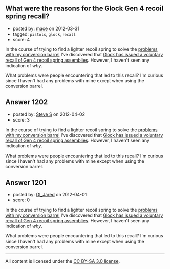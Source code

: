 ## What were the reasons for the Glock Gen 4 recoil spring recall?

- posted by: [mace](https://stackexchange.com/users/-1/163-mace) on 2012-03-31
- tagged: `pistols`, `glock`, `recall`
- score: 4

In the course of trying to find a lighter recoil spring to solve the [problems with my conversion barrel](http://firearms.stackexchange.com/questions/1073/problems-with-lone-wolf-conversion-barrel-in-glock-22) I've discovered that [Glock has issued a voluntary recall of Gen 4 recoil spring assemblies](http://us.glock.com/customer-service/recoil-spring-exchange). However, I haven't seen any indication of *why*.

What problems were people encountering that led to this recall? I'm curious since I haven't had any problems with mine except when using the conversion barrel.


## Answer 1202

- posted by: [Steve S](https://stackexchange.com/users/-1/214-steve-s) on 2012-04-02
- score: 3

In the course of trying to find a lighter recoil spring to solve the [problems with my conversion barrel](http://firearms.stackexchange.com/questions/1073/problems-with-lone-wolf-conversion-barrel-in-glock-22) I've discovered that [Glock has issued a voluntary recall of Gen 4 recoil spring assemblies](http://us.glock.com/customer-service/recoil-spring-exchange). However, I haven't seen any indication of *why*.

What problems were people encountering that led to this recall? I'm curious since I haven't had any problems with mine except when using the conversion barrel.


## Answer 1201

- posted by: [GI_Jared](https://stackexchange.com/users/-1/488-gi-jared) on 2012-04-01
- score: 0

In the course of trying to find a lighter recoil spring to solve the [problems with my conversion barrel](http://firearms.stackexchange.com/questions/1073/problems-with-lone-wolf-conversion-barrel-in-glock-22) I've discovered that [Glock has issued a voluntary recall of Gen 4 recoil spring assemblies](http://us.glock.com/customer-service/recoil-spring-exchange). However, I haven't seen any indication of *why*.

What problems were people encountering that led to this recall? I'm curious since I haven't had any problems with mine except when using the conversion barrel.



---

All content is licensed under the [CC BY-SA 3.0 license](https://creativecommons.org/licenses/by-sa/3.0/).

